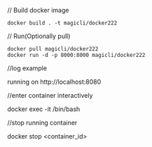 // Build docker image

``docker build . -t magicli/docker222``

// Run(Optionally pull) 

``docker pull magicli/docker222``  
``docker run -d -p 8000:8000 magicli/docker222``

//log example

running on http://localhost:8080

//enter container interactively

docker exec -it /bin/bash

//stop running container

docker stop <container_id>
